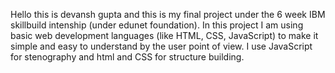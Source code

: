 Hello this is devansh gupta and this is my final project under the 6 week IBM skillbuild intenship (under edunet foundation).
In this project I am using basic web development languages (like HTML, CSS, JavaScript) to make it simple and easy to understand by the user point of view.
I use JavaScript for stenography and html and CSS for structure building.




